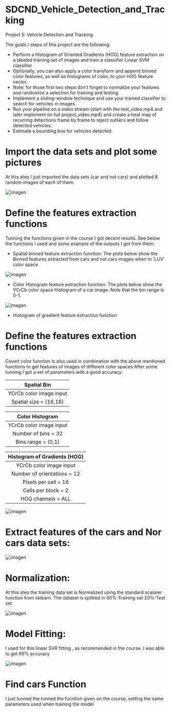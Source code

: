 # SDCND_Vehicle_Detection_and_Tracking

Project 5: Vehicle Detection and Tracking

The goals / steps of this project are the following:

* Perform a Histogram of Oriented Gradients (HOG) feature extraction on a labeled training set of images and train a classifier Linear SVM classifier
* Optionally, you can also apply a color transform and append binned color features, as well as histograms of color, to your HOG feature vector.
* Note: for those first two steps don't forget to normalize your features and randomize a selection for training and testing.
* Implement a sliding-window technique and use your trained classifier to search for vehicles in images.
* Run your pipeline on a video stream (start with the test_video.mp4 and later implement on full project_video.mp4) and create a heat map of recurring detections frame by frame to reject outliers and follow detected vehicles.
* Estimate a bounding box for vehicles detected.

# Import  the data sets and plot some pictures

At this step I just imported the data sets (car and not cars) and plotted 8 random images of each of them:

![imagen](https://user-images.githubusercontent.com/41348711/46919583-9c335080-cfe1-11e8-9bb9-203cfeb570d3.png)

# Define the features extraction functions

Tunning the functions given in the course I got decent results. See below the functions I used and some example of the outputs I got from them:

* Spatial binned feature extraction function:
The plots below show the Binned features extracted from cars and not cars images when in 'LUV' color space

![imagen](https://user-images.githubusercontent.com/41348711/46920359-79a73480-cfed-11e8-9a1d-91481e08f0a7.png)

* Color Histogram feature extraction function:
The plots below show the YCrCb color space Histogram of a car image. Note that the bin range is 0-1.

![imagen](https://user-images.githubusercontent.com/41348711/46920413-487b3400-cfee-11e8-9b2f-6005ecafc493.png)

* Histogram of gradient feature extraction function

# Define the features extraction functions

Covert color function is also used in combination with the above mentioned functions to get features of images of different color spaces
After some tunning I got a set of parameters with a good accuracy:

| Spatial Bin 	        					| 
|:------------------------------------------------------------------:| 
|       	 YCrCb color image input  							| 
|                         Spatial size = (16,16)	| 


| Color Histogram |  
|:-----------------------------------------------------------------:| 
|    YCrCb color image input                                     |
|                       Number of bins = 32	| 
|                       Bins range = (0,1)	| 



| Histogram of Gradients (HOG)                                         |
|:------------------------------------------------------------------:| 
|                         YCrCb color image input  	| 
|                         Number of orientations = 12	| 
|                       Pixels per cell = 16	| 
|                         Cells per block = 2	| 
|                         HOG channels = ALL	| 

![imagen](https://user-images.githubusercontent.com/41348711/46921441-8af73d80-cffb-11e8-96ed-eee49fd46468.png)


# Extract features of the cars and Nor cars data sets:

![imagen](https://user-images.githubusercontent.com/41348711/46921457-d7427d80-cffb-11e8-87b0-efdf8940b88b.png)


# Normalization:
At this step the training data set is Normalized using the standard scalarer function from sklearn.
The dataset is splitted in 80%-Training set 20%-Test set

![imagen](https://user-images.githubusercontent.com/41348711/46921535-f68dda80-cffc-11e8-93f3-83e95803a564.png)

# Model Fitting: 
I used for this linear SVR fitting , as recommended in the course. I was able to get 99% accuracy

![imagen](https://user-images.githubusercontent.com/41348711/46921587-8e8bc400-cffd-11e8-8879-2f915ff5d1ec.png)

# Find cars Function
I just tunned the tunned the fucntion given on the course, setting the same parameters used when training the model

